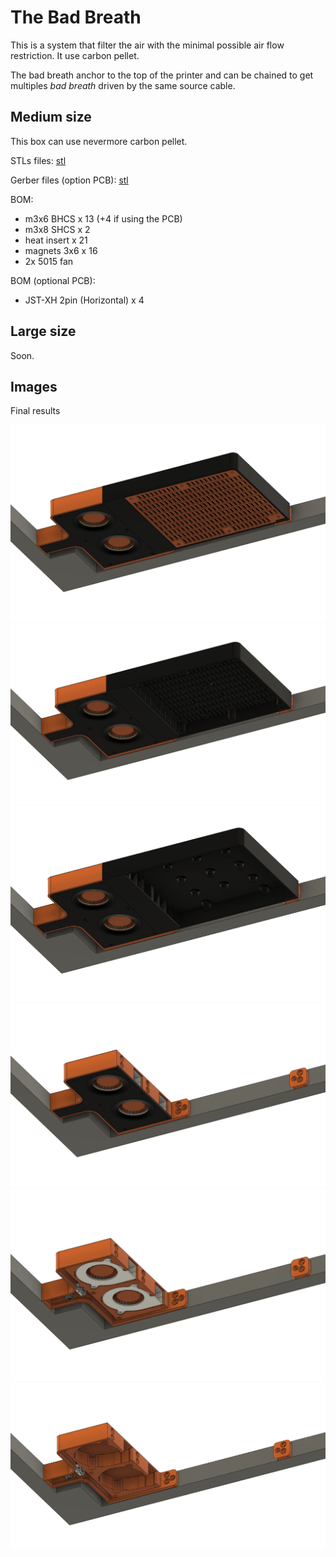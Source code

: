 # The Bad Breath

This is a system that filter the air with the minimal possible air flow restriction. It use carbon pellet.

The bad breath anchor to the top of the printer and can be chained to get multiples _bad breath_ driven by the same source cable.

## Medium size

This box can use nevermore carbon pellet.

STLs files: [stl](./STL/)

Gerber files (option PCB): [stl](./KiCad/the_bad_breath_fan_pcb/fan_pcb/gerbers_fan_pcb/gerbers_fan_pcb.zip)

BOM:
- m3x6 BHCS x 13 (+4 if using the PCB)
- m3x8 SHCS x 2
- heat insert x 21
- magnets 3x6 x 16
- 2x 5015 fan

BOM (optional PCB):
- JST-XH 2pin (Horizontal) x 4

## Large size

Soon.

## Images

Final results

![Filter](./Images/bad_breath_01.png)
![Filter](./Images/bad_breath_02.png)
![Filter](./Images/bad_breath_03.png)
![Filter](./Images/bad_breath_04.png)
![Filter](./Images/bad_breath_05.png)
![Filter](./Images/bad_breath_06.png)
